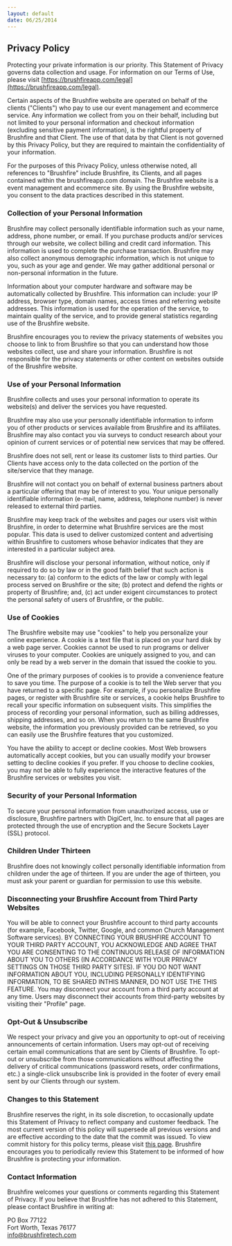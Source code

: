 ```yaml
---
layout: default
date: 06/25/2014
---
```


## Privacy Policy
 
Protecting your private information is our priority. This Statement of Privacy governs data collection and usage. For information on our Terms of Use, please visit [https://brushfireapp.com/legal](https://brushfireapp.com/legal).

Certain aspects of the Brushfire website are operated on behalf of the clients ("Clients") who pay to use our event management and ecommerce service. Any information we collect from you on their behalf, including but not limited to your personal information and checkout information (excluding sensitive payment information), is the rightful property of Brushfire and that Client. The use of that data by that Client is not governed by this Privacy Policy, but they are required to maintain the confidentiality of your information.

For the purposes of this Privacy Policy, unless otherwise noted, all references to "Brushfire" include Brushfire, its Clients, and all pages contained within the brushfireapp.com domain. The Brushfire website is a event management and ecommerce site. By using the Brushfire website, you consent to the data practices described in this statement.
 
### Collection of your Personal Information

Brushfire may collect personally identifiable information such as your name, address, phone number, or email. If you purchase products and/or services through our website, we collect billing and credit card information. This information is used to complete the purchase transaction. Brushfire may also collect anonymous demographic information, which is not unique to you, such as your age and gender. We may gather additional personal or non-personal information in the future.
 
Information about your computer hardware and software may be automatically collected by Brushfire. This information can include: your IP address, browser type, domain names, access times and referring website addresses. This information is used for the operation of the service, to maintain quality of the service, and to provide general statistics regarding use of the Brushfire website.
 
Brushfire encourages you to review the privacy statements of websites you choose to link to from Brushfire so that you can understand how those websites collect, use and share your information. Brushfire is not responsible for the privacy statements or other content on websites outside of the Brushfire website.
 
### Use of your Personal Information

Brushfire collects and uses your personal information to operate its website(s) and deliver the services you have requested.  
 
Brushfire may also use your personally identifiable information to inform you of other products or services available from Brushfire and its affiliates. Brushfire may also contact you via surveys to conduct research about your opinion of current services or of potential new services that may be offered.
 
Brushfire does not sell, rent or lease its customer lists to third parties. Our Clients have access only to the data collected on the portion of the site/service that they manage.
 
Brushfire will not contact you on behalf of external business partners about a particular offering that may be of interest to you. Your unique personally identifiable information (e-mail, name, address, telephone number) is never released to external third parties.
 
Brushfire may keep track of the websites and pages our users visit within Brushfire, in order to determine what Brushfire services are the most popular. This data is used to deliver customized content and advertising within Brushfire to customers whose behavior indicates that they are interested in a particular subject area.
 
Brushfire will disclose your personal information, without notice, only if required to do so by law or in the good faith belief that such action is necessary to: (a) conform to the edicts of the law or comply with legal process served on Brushfire or the site; (b) protect and defend the rights or property of Brushfire; and, (c) act under exigent circumstances to protect the personal safety of users of Brushfire, or the public.
 
### Use of Cookies

The Brushfire website may use "cookies" to help you personalize your online experience. A cookie is a text file that is placed on your hard disk by a web page server. Cookies cannot be used to run programs or deliver viruses to your computer. Cookies are uniquely assigned to you, and can only be read by a web server in the domain that issued the cookie to you.
 
One of the primary purposes of cookies is to provide a convenience feature to save you time. The purpose of a cookie is to tell the Web server that you have returned to a specific page. For example, if you personalize Brushfire pages, or register with Brushfire site or services, a cookie helps Brushfire to recall your specific information on subsequent visits. This simplifies the process of recording your personal information, such as billing addresses, shipping addresses, and so on. When you return to the same Brushfire website, the information you previously provided can be retrieved, so you can easily use the Brushfire features that you customized.
 
You have the ability to accept or decline cookies. Most Web browsers automatically accept cookies, but you can usually modify your browser setting to decline cookies if you prefer. If you choose to decline cookies, you may not be able to fully experience the interactive features of the Brushfire services or websites you visit.
 
### Security of your Personal Information

To secure your personal information from unauthorized access, use or disclosure, Brushfire partners with DigiCert, Inc. to ensure that all pages are protected through the use of encryption and the Secure Sockets Layer (SSL) protocol.
 
### Children Under Thirteen

Brushfire does not knowingly collect personally identifiable information from children under the age of thirteen. If you are under the age of thirteen, you must ask your parent or guardian for permission to use this website.
 
### Disconnecting your Brushfire Account from Third Party Websites

You will be able to connect your Brushfire account to third party accounts (for example, Facebook, Twitter, Google, and common Church Management Software services). BY CONNECTING YOUR BRUSHFIRE ACCOUNT TO YOUR THIRD PARTY ACCOUNT, YOU ACKNOWLEDGE AND AGREE THAT YOU ARE CONSENTING TO THE CONTINUOUS RELEASE OF INFORMATION ABOUT YOU TO OTHERS (IN ACCORDANCE WITH YOUR PRIVACY SETTINGS ON THOSE THIRD PARTY SITES). IF YOU DO NOT WANT INFORMATION ABOUT YOU, INCLUDING PERSONALLY IDENTIFYING INFORMATION, TO BE SHARED INTHIS MANNER, DO NOT USE THE THIS FEATURE. You may disconnect your account from a third party account at any time. Users may disconnect their accounts from third-party websites by visiting their "Profile" page.
 
### Opt-Out & Unsubscribe

We respect your privacy and give you an opportunity to opt-out of receiving announcements of certain information. Users may opt-out of receiving certain email communications that are sent by Clients of Brushfire. To opt-out or unsubscribe from those communications without affecting the delivery of critical communications (password resets, order confirmations, etc.) a single-click unsubscribe link is provided in the footer of every email sent by our Clients through our system.
 
### Changes to this Statement

Brushfire reserves the right, in its sole discretion, to occasionally update this Statement of Privacy to reflect company and customer feedback. The most current version of this policy will supersede all previous versions and are effective according to the date that the commit was issued. To view commit history for this policy terms, please visit [this page](https://github.com/brushfiretech/brushfire-legal/commits/gh-pages/privacy.md). Brushfire encourages you to periodically review this Statement to be informed of how Brushfire is protecting your information.
 
### Contact Information

Brushfire welcomes your questions or comments regarding this Statement of Privacy. If you believe that Brushfire has not adhered to this Statement, please contact Brushfire in writing at:
 
PO Box 77122  
Fort Worth, Texas 76177  
[info@brushfiretech.com](mailto:info@brushfiretech.com)